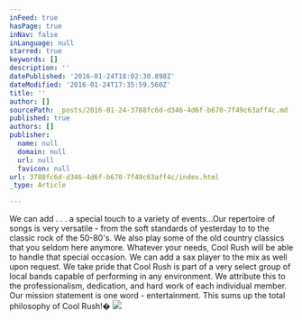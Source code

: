 ```yaml
---
inFeed: true
hasPage: true
inNav: false
inLanguage: null
starred: true
keywords: []
description: ''
datePublished: '2016-01-24T18:02:30.898Z'
dateModified: '2016-01-24T17:35:59.560Z'
title: ''
author: []
sourcePath: _posts/2016-01-24-3788fc6d-d346-4d6f-b670-7f49c63aff4c.md
published: true
authors: []
publisher:
  name: null
  domain: null
  url: null
  favicon: null
url: 3788fc6d-d346-4d6f-b670-7f49c63aff4c/index.html
_type: Article

---
```

We can add . . . a special touch to a variety of
events...Our repertoire of songs is very versatile - from the soft standards of
yesterday to to the classic rock of the 50-80's. We also play some of the old country classics that you seldom here anymore.
Whatever your needs, Cool Rush will be able to handle that special occasion. We
can add a sax player to the mix as well upon request. We take pride that Cool
Rush is part of a very select group of local bands capable of performing in any
environment. We attribute this to the professionalism, dedication, and hard
work of each individual member. Our mission statement is one word -
entertainment. This sums up the total philosophy of Cool Rush!�
![](https://the-grid-user-content.s3-us-west-2.amazonaws.com/950b9739-8927-4f23-8131-65006268159a.jpg)